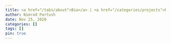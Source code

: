 ```yaml
---
title: <a href="/tabs/about">Bio</a> | <a href="/categories/projects">Projects</a> | <a href="/categories/papers">Papers</a> | <a href="/categories/blog">Blog</a>
author: Nimrod Partush
date: Nov 25, 2020
categories: []
tags: []
pin: true
---
```



